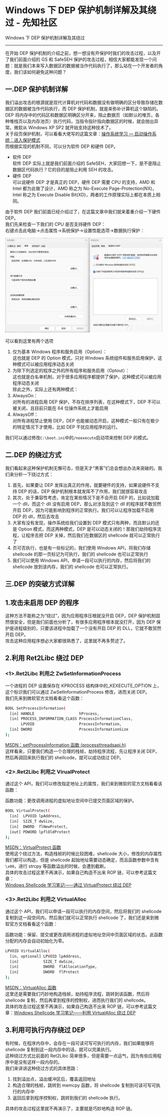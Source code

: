 

# Windows 下 DEP 保护机制详解及其绕过 - 先知社区

Windows 下 DEP 保护机制详解及其绕过

- - -

在开始 DEP 保护机制的介绍之前，想一想没有开保护时我们的攻击过程，以及开了我们前面介绍的 GS 和 SafeSEH 保护的攻击过程，相信大家都能发现一个问题：就是我们本来写入数据区的数据被当作代码执行了，那么站在一个开发者的角度，我们该如何避免这种问题？

## 一.DEP 保护机制详解

我们溢出攻击的根源就是现代计算机对代码和数据没有做明确的区分导致存储在数据区的数据被当作代码执行，而 DEP 保护机制，就是来弥补计算机这个缺陷的。  
DEP 将内存中的代码区和数据区明确区分开来，阻止数据页（如默认的堆页，各种堆栈页以及内存池页）执行代码，当指令指针指向数据区的时候，就会抛出异常。微软从 Windows XP SP2 就开始支持这种技术了。  
关于段页保护机制，可以看看大佬写的这篇文章：[操作系统学习 — 启动操作系统：进入保护模式](https://zhuanlan.zhihu.com/p/596820045)  
而根据实现的机制不同，可以分为软件 DEP 和硬件 DEP。

-   软件 DEP  
    软件 DEP 实际上就是我们前面介绍的 SafeSEH，大家回想一下，是不是阻止数据区代码执行？它的目的是阻止利用 SEH 的攻击。
-   硬件 DEP  
    可以说硬件 DEP 才是真正的 DEP，硬件 DEP 需要 CPU 的支持，AMD 和 Intel 都为此做了设计，AMD 称之为 No-Execute Page-Protection(NX)，Intel 称之为 Execute Disable Bit(XD)，两者的工作原理实际上都在本质上相同。

由于软件 DEP 我们前面已经介绍过了，在这篇文章中我们就来着重介绍一下硬件 DEP。  
我们先来检查一下我们的 CPU 是否支持硬件 DEP：  
右键点击此电脑->点击属性->系统保护->设置性能选项->数据执行保护：

[![](assets/1709014118-3482e2f8d56e2f8e8ce619fbff886207.png)](https://xzfile.aliyuncs.com/media/upload/picture/20240226101736-355d9610-d44d-1.png)

可以看到这里有两个选项

1.  仅为基本 Windows 程序和服务启用（Option）：  
    这也就是 DEP 的 Option 模式，只对 Windows 系统组件和服务启用保护，这种模式可以被应用程序动态关闭
2.  为除下列选定的程序之外的所有程序和服务启用（Optout）：  
    这也就是白名单机制，对于很多应用程序都提供了保护，这种模式可以被应用程序动态关闭  
    除此之外，实际上还有两种模式：
3.  AlwaysOn：  
    对所有的进程启用 DEP 保护，不存在排序列表，在这种模式下，DEP 不可以被关闭，且目前只能在 64 位操作系统上才能启用
4.  AlwaysOff：  
    对所有进程禁止使用 DEP，DEP 也能被动态开启，这种模式一般只有在极少的特定情况下才使用，比如 DEP 干扰应用程序的运行。

我们可以通过修改`C:\boot.ini`中的`/noexecute`启动项来控制 DEP 的模式。

## 二.DEP 的绕过方式

我们看起来这种保护机制无懈可击，但是天才“黑客”们总会想出办法来突破的。我们来分析一下绕过方式：

1.  首先，如果要让 DEP 发挥出真正的作用，就要硬件的支持，如果说硬件不支持 DEP 的话，DEP 保护机制根本就发挥不了作用，我们就很容易攻击
2.  其次，处于兼容性考虑，肯定在某些情况下是不会开启 DEP 的，比如说加载一个 dll，而这个 dll 没有启用 DEP，那么对涉及到这个 dll 的程序就不敢贸然开启 DEP，因为可能影响到程序的正常执行。我们可以让程序加载不启用 DEP 的 dll，然后去攻击
3.  大家有没有发现，操作系统给我们设置到 DEP 模式只有两种，而且默认的还是 Option 模式，而这两种模式，DEP 是可以动态关闭的！那我们劫持程序流程，让程序去把 DEP 关掉，然后我们在数据区的 shellcode 就可以正常执行了
4.  页可否执行，也是有一些标记的，我们使用 Windows API，将我们存储 shellcode 的那一页标记为可执行，我们的 shellcode 也可以正常执行
5.  我们可以使用 Windows API，申请一段可以执行的内存，然后将我们的 shellcode 放到该内存，我们的 shellcode 也可以正常执行。

## 三.DEP 的突破方式详解

## 1.攻击未启用 DEP 的程序

这种方法不能称之为“绕过”，因为应用程序压根就没开启 DEP，DEP 保护机制固然很安全，但是我们前面也分析了，有很多应用程序根本就没打开，因为 DEP 保护是进程级别的，只要该进程中加载了一个没有开启 DEP 的 DLL，它就不敢贸然开启 DEP。  
攻击这种应用程序想必大家都很熟悉了，这里就不再多赘述了。

## 2.利用 Ret2Libc 绕过 DEP

### <1>.Ret2Libc 利用之 ZwSetInformationProcess

一个进程的 DEP 设置保存在 KPROCESS 结构体中的\_KEXECUTE\_OPTION 上，这个标识我们可以通过 ZwSetInformationProcess 修改，进而关闭 DEP。  
我们先来到微软官方文档看看这个函数：

```bash
BOOL SetProcessInformation(
  [in] HANDLE                    hProcess,
  [in] PROCESS_INFORMATION_CLASS ProcessInformationClass,
       LPVOID                    ProcessInformation,
  [in] DWORD                     ProcessInformationSize
);
```

[MSDN：setProcessInformation 函数 (processthreadsapi.h)](https://learn.microsoft.com/zh-cn/windows/win32/api/processthreadsapi/nf-processthreadsapi-setprocessinformation)  
这样看来，只要我们构造一个合理的栈帧，劫持程序流程，先让程序关闭 DEP，然后再调回来执行我们的 shellcode，就可以成功绕过 DEP。

### <2>.Ret2Libc 利用之 VirualProtect

通过这个 API，我们可以修改指定地址上的属性，我们来到微软的官方文档看看该函数：

函数功能：更改调用进程的虚拟地址空间中已提交页面区域的保护。

```bash
BOOL VirtualProtect(
  [in]  LPVOID lpAddress,
  [in]  SIZE_T dwSize,
  [in]  DWORD  flNewProtect,
  [out] PDWORD lpflOldProtect
);
```

[MSDN：VirtualProtect 函数](https://learn.microsoft.com/zh-cn/windows/win32/api/memoryapi/nf-memoryapi-virtualprotect)  
使用这个绕过方法，构造栈帧的时候比较困难，shellcode 大小，修改的内存属性我们都可以构造，但是 shellcode 起始地址需要动态确定，而且函数参数中含有`\x00`，进行 strcpy 等函数溢出的时候，会遭到截断。  
具体的攻击过程这里不再演示，如果自己构造不出来 ROP 链，可以参考这篇文章：  
[Windows Shellcode 学习笔记——通过 VirtualProtect 绕过 DEP](https://zhuanlan.zhihu.com/p/26012567)

### <3>.Ret2Libc 利用之 VirtualAlloc

通过这个 API，我们可以申请一段可以执行的内存空间，然后将我们的 shellcode 复制到这一段空间内，然后我们就可以正常执行 shellcode 了，我们还是来到微软官方文档看看这个函数：

函数功能：保留、提交或更改调用进程的虚拟地址空间中页面区域的状态。此函数分配的内存会自动初始化为零。

```bash
LPVOID VirtualAlloc(
  [in, optional] LPVOID lpAddress,
  [in]           SIZE_T dwSize,
  [in]           DWORD  flAllocationType,
  [in]           DWORD  flProtect
);
```

[MSDN：VirtualAlloc 函数](https://learn.microsoft.com/zh-cn/windows/win32/api/memoryapi/nf-memoryapi-virtualalloc)  
这里还是需要我们巧妙地构造栈帧，劫持程序流程，跳转到该函数，然后将 shellcode 复制，然后再拿到程序的控制权，进而执行我们的 shellcode。  
具体的攻击过程这里不再演示，如果自己构造不出来 ROP 链，可以参考这篇文章：[Windows Shellcode 学习笔记——利用 VirtualAlloc 绕过 DEP](https://zhuanlan.zhihu.com/p/26175089)

## 3.利用可执行内存绕过 DEP

有时候，在程序内存中，会存在一段可读可写可执行的内存，我们如果能够将 shellcode 复制到这一段内存中的话，就可以完美执行。  
这种绕过方式比前面的 Ret2Libc 简单很多，但是需要一点运气，因为有些应用程序中是没有这样一段内存的。  
我们来讲讲这种绕过方式的具体思路：

1.  找到溢出点，溢出缓冲区后，覆盖返回地址
2.  构造合理的栈帧，跳转到 memcpy 函数，将 shellcode 复制到可读可写可执行的内存中
3.  返回后拿到程序控制权，跳转到我们的 shellcode 执行。

具体的攻击过程这里就不再演示了，主要就是巧妙地构造 ROP 链。

